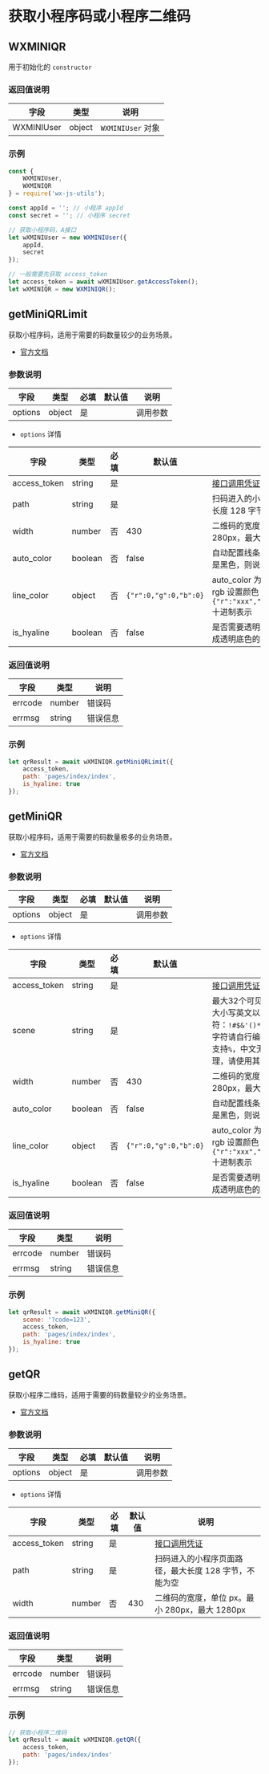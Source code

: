 # 获取小程序码或小程序二维码

## WXMINIQR

用于初始化的 `constructor`

### 返回值说明

| 字段 | 类型 | 说明
| --- | --- | ---
| WXMINIUser | object | `WXMINIUser` 对象

### 示例

```js
const {
    WXMINIUser,
    WXMINIQR
} = require('wx-js-utils');

const appId = ''; // 小程序 appId
const secret = ''; // 小程序 secret

// 获取小程序码，A接口
let wXMINIUser = new WXMINIUser({
    appId,
    secret
});

// 一般需要先获取 access_token
let access_token = await wXMINIUser.getAccessToken();
let wXMINIQR = new WXMINIQR();
```

## getMiniQRLimit

获取小程序码，适用于需要的码数量较少的业务场景。

* [官方文档](https://developers.weixin.qq.com/miniprogram/dev/api/getWXACode.html)

### 参数说明

| 字段 | 类型 | 必填 | 默认值 | 说明
| --- | --- | --- | --- | ---
| options | object | 是 | | 调用参数

* `options` 详情

| 字段 | 类型 | 必填 | 默认值 | 说明
| --- | --- | --- | --- | ---
| access_token | string | 是 | | [接口调用凭证](https://developers.weixin.qq.com/miniprogram/dev/api/getAccessToken.html)
| path | string | 是 | | 扫码进入的小程序页面路径，最大长度 128 字节，不能为空
| width | number | 否 | 430 | 二维码的宽度，单位 px。最小 280px，最大 1280px
| auto_color | boolean | 否 | false | 自动配置线条颜色，如果颜色依然是黑色，则说明不建议配置主色调
| line_color | object | 否 | `{"r":0,"g":0,"b":0}` | auto_color 为 false 时生效，使用 rgb 设置颜色 例如 `{"r":"xxx","g":"xxx","b":"xxx"}` 十进制表示
| is_hyaline | boolean | 否 | false | 是否需要透明底色，为 true 时，生成透明底色的小程序码

### 返回值说明

| 字段 | 类型 | 说明
| --- | --- | ---
| errcode | number | 错误码
| errmsg | string | 错误信息

### 示例

```js
let qrResult = await wXMINIQR.getMiniQRLimit({
    access_token,
    path: 'pages/index/index',
    is_hyaline: true
});
```

## getMiniQR

获取小程序码，适用于需要的码数量极多的业务场景。

* [官方文档](https://developers.weixin.qq.com/miniprogram/dev/api/getWXACodeUnlimit.html)

### 参数说明

| 字段 | 类型 | 必填 | 默认值 | 说明
| --- | --- | --- | --- | ---
| options | object | 是 | | 调用参数

* `options` 详情

| 字段 | 类型 | 必填 | 默认值 | 说明
| --- | --- | --- | --- | ---
| access_token | string | 是 | | [接口调用凭证](https://developers.weixin.qq.com/miniprogram/dev/api/getAccessToken.html)
| scene | string | 是 | | 最大32个可见字符，只支持数字，大小写英文以及部分特殊字符：`!#$&'()*+,/:;=?@-._~`，其它字符请自行编码为合法字符（因不支持`%`，中文无法使用 `urlencode` 处理，请使用其他编码方式）
| width | number | 否 | 430 | 二维码的宽度，单位 px。最小 280px，最大 1280px
| auto_color | boolean | 否 | false | 自动配置线条颜色，如果颜色依然是黑色，则说明不建议配置主色调
| line_color | object | 否 | `{"r":0,"g":0,"b":0}` | auto_color 为 false 时生效，使用 rgb 设置颜色 例如 `{"r":"xxx","g":"xxx","b":"xxx"}` 十进制表示
| is_hyaline | boolean | 否 | false | 是否需要透明底色，为 true 时，生成透明底色的小程序码

### 返回值说明

| 字段 | 类型 | 说明
| --- | --- | ---
| errcode | number | 错误码
| errmsg | string | 错误信息

### 示例

```js
let qrResult = await wXMINIQR.getMiniQR({
    scene: '?code=123',
    access_token,
    path: 'pages/index/index',
    is_hyaline: true
});

```

## getQR

获取小程序二维码，适用于需要的码数量较少的业务场景。

* [官方文档](https://developers.weixin.qq.com/miniprogram/dev/api/createWXAQRCode.html)

### 参数说明

| 字段 | 类型 | 必填 | 默认值 | 说明
| --- | --- | --- | --- | ---
| options | object | 是 | | 调用参数

* `options` 详情

| 字段 | 类型 | 必填 | 默认值 | 说明
| --- | --- | --- | --- | ---
| access_token | string | 是 | | [接口调用凭证](https://developers.weixin.qq.com/miniprogram/dev/api/getAccessToken.html)
| path | string | 是 | | 扫码进入的小程序页面路径，最大长度 128 字节，不能为空
| width | number | 否 | 430 | 二维码的宽度，单位 px。最小 280px，最大 1280px

### 返回值说明

| 字段 | 类型 | 说明
| --- | --- | ---
| errcode | number | 错误码
| errmsg | string | 错误信息

### 示例

```js
// 获取小程序二维码
let qrResult = await wXMINIQR.getQR({
    access_token,
    path: 'pages/index/index'
});
```

